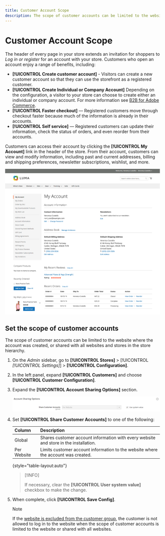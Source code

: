 ```yaml
---
title: Customer Account Scope
description: The scope of customer accounts can be limited to the website where the account was created, or shared with all websites and stores in the store hierarchy.
---
```


# Customer Account Scope

The header of every page in your store extends an invitation for shoppers to _Log in or register_ for an account with your store. Customers who open an account enjoy a range of benefits, including:

* **[!UICONTROL Create customer account]** - Visitors can create a new customer account so that they can use the storefront as a registered customer.
* **[!UICONTROL Create Individual or Company Account]** Depending on the configuration, a visitor to your store can choose to create either an individual or company account. For more information see [B2B for Adobe Commerce](../b2b/introduction.md).
* **[!UICONTROL Faster checkout]** — Registered customers move through checkout faster because much of the information is already in their accounts.
* **[!UICONTROL Self service]** — Registered customers can update their information, check the status of orders, and even reorder from their accounts.

Customers can access their account by clicking the **[!UICONTROL My Account]** link in the header of the store. From their account, customers can view and modify information, including past and current addresses, billing and shipping preferences, newsletter subscriptions, wishlist, and more.

![My Account](assets/account-dashboard-my-account.png)<!-- zoom -->

## Set the scope of customer accounts

The scope of customer accounts can be limited to the website where the account was created, or shared with all websites and stores in the store hierarchy.

1. On the _Admin_ sidebar, go to **[!UICONTROL Stores]** > [!UICONTROL _[!UICONTROL Settings]_] > **[!UICONTROL Configuration]**.

1. In the left panel, expand **[!UICONTROL Customers]** and choose **[!UICONTROL Customer Configuration]**.

1. Expand the **[!UICONTROL Account Sharing Options]** section.

   ![Account Sharing Options](assets/customer-configuration-account-sharing-options.png)<!-- zoom -->

1. Set **[!UICONTROL Share Customer Accounts]** to one of the following:

   |Column|Description|
   | --- | --- |
   | Global | Shares customer account information with every website and store in the installation. |
   | Per Website | Limits customer account information to the website where the account was created. |

   {style="table-layout:auto"}

   >[!INFO]
   >
   > If necessary, clear the **[!UICONTROL User system value]** checkbox to make the change.

1. When complete, click **[!UICONTROL Save Config]**.

   >[!NOTE]
   >
   > If the [website is excluded from the customer group](https://developer.adobe.com/commerce/php/development/components/indexing/optimization/), the customer is not allowed to log in to the website when the scope of customer accounts is limited to the website or shared with all websites.
